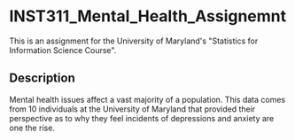 # INST311_Mental_Health_Assignemnt

This is an assignment for the University of Maryland's "Statistics for Information Science Course". 

## Description

Mental health issues affect a vast majority of a population. This data comes from 10 individuals at the University of Maryland that provided their perspective as to why they feel incidents of depressions and anxiety are one the rise.
